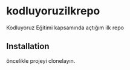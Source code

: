 # kodluyoruzilkrepo
Kodluyoruz Eğitimi kapsamında açtığım ilk repo
## Installation
öncelikle projeyi clonelayın.
